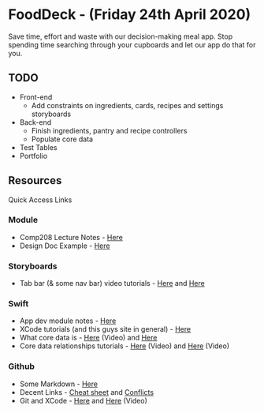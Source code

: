 # FoodDeck - (Friday 24th April 2020)
Save time, effort and waste with our decision-making meal app. Stop spending time searching through your cupboards and let our app do that for you. 

## TODO
- Front-end
  - Add constraints on ingredients, cards, recipes and settings storyboards
- Back-end
  - Finish ingredients, pantry and recipe controllers
  - Populate core data 
- Test Tables
- Portfolio


## Resources
Quick Access Links

### Module
- Comp208 Lecture Notes - [Here](https://cgi.csc.liv.ac.uk/~comp208/)
- Design Doc Example - [Here](https://cgi.csc.liv.ac.uk/~comp208/2020/1.pdf)

### Storyboards
- Tab bar (& some nav bar) video tutorials - [Here](https://www.youtube.com/watch?v=n7NNAdaIDKQ) and [Here](https://www.youtube.com/watch?v=htQATVxlLng)

### Swift 
- App dev module notes - [Here](https://cgi.csc.liv.ac.uk/~phil/Teaching/COMP228/)
- XCode tutorials (and this guys site in general) - [Here](https://www.ralfebert.de/ios/beginner-tutorials/iphone-app-xcode/)
- What core data is - [Here](https://www.youtube.com/watch?v=8t6i94M0IXo) (Video) and [Here](https://developer.apple.com/library/archive/documentation/Cocoa/Conceptual/CoreData/)
- Core data relationships tutorials - [Here](https://www.youtube.com/watch?v=uJuLk1niBYA) (Video) and [Here](https://www.youtube.com/watch?v=RJNFhyjudQ0) (Video)

### Github
- Some Markdown - [Here](https://www.markdownguide.org/basic-syntax/) 
- Decent Links - [Cheat sheet](http://rogerdudler.github.io/git-guide/files/git_cheat_sheet.pdf) and [Conflicts](https://medium.com/@haydar_ai/learning-how-to-git-merging-branches-and-resolving-conflict-61652834d4b0)
- Git and XCode - [Here](https://blog.chrishannah.me/using-github-and-xcode-together/) and [Here](https://www.youtube.com/watch?v=9jeQQ7xNb4U) (Video)
